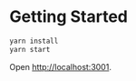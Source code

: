 # Getting Started

```sh
yarn install
yarn start
```

Open [http://localhost:3001](http://localhost:3001).